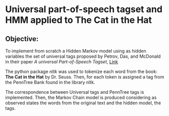 # Universal part-of-speech tagset and HMM applied to The Cat in the Hat

## Objective:
To implement from scratch a Hidden Markov model using as hidden variables the set of universal tags proposed by Petrov, Das, and McDonald in their paper *A universal Part-of-Speech Tagset*, [Link](https://github.com/slavpetrov/universal-pos-tags)

The python package *nltk* was used to tokenize each word from the book: **The Cat in the Hat** by Dr. Seuss. Then, for each token is assigned a tag from the PennTree Bank found in the library nltk.

The correspondence between Universal tags and PennTree tags is implemented. Then, the Markov Chain model is produced considering as observed states the words from the original text and the hidden model, the tags.
